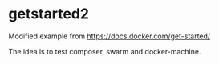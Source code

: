 # getstarted2
Modified example from https://docs.docker.com/get-started/

The idea is to test composer, swarm and docker-machine.
